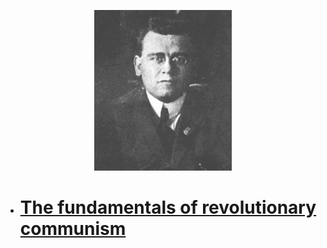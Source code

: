 <p align="center">
  <img src="/220px-Bordiga.gif" />

</p>

- # [The fundamentals of revolutionary communism](https://libcom.org/library/fundamentals-revolutionary-communism-amadeo-bordiga)
